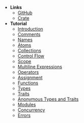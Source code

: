- **Links**
  - [GitHub](https://github.com/kaki-lang)
  - [Crate](https://crates.io/crates/kaki)
- **Tutorial**
  - [Introduction](tutorial/introduction.md)
  - [Comments](tutorial/comments.md)
  - [Names](tutorial/names.md)
  - [Atoms](tutorial/atoms.md)
  - [Collections](tutorial/collections.md)
  - [Control Flow](tutorial/control-flow.md)
  - [Scope](tutorial/scope.md)
  - [Multiline Expressions](tutorial/multiline-expressions.md)
  - [Operators](tutorial/operators.md)
  - [Assignment](tutorial/assignment.md)
  - [Functions](tutorial/functions.md)
  - [Types](tutorial/types.md)
  - [Traits](tutorial/traits.md)
  - [Anonymous Types and Traits](tutorial/anonymous-types-traits.md)
  - [Modules](tutorial/modules.md)
  - [Concurrency](tutorial/concurrency.md)
  - [Errors](tutorial/errors.md)
